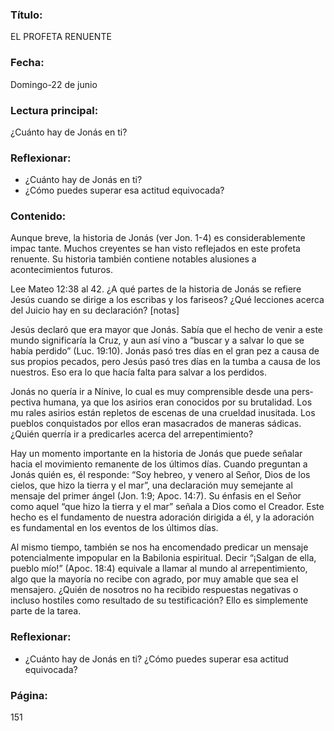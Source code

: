 ### Título:

EL PROFETA RENUENTE

### Fecha:

Domingo-22 de junio

### Lectura principal:

¿Cuánto hay de Jonás en ti?

### Reflexionar:

- ¿Cuánto hay de Jonás en ti?
- ¿Cómo puedes superar esa actitud equivocada?

### Contenido:

Aunque breve, la historia de Jonás (ver Jon. 1-4) es considerablemente impac­
tante. Muchos creyentes se han visto reflejados en este profeta renuente. Su
historia también contiene notables alusiones a acontecimientos futuros.

Lee Mateo 12:38 al 42. ¿A qué partes de la historia de Jonás se refiere
Jesús cuando se dirige a los escribas y los fariseos? ¿Qué lecciones acerca
del Juicio hay en su declaración? [notas]

Jesús declaró que era mayor que Jonás. Sabía que el hecho de venir a este
mundo significaría la Cruz, y aun así vino a “buscar y a salvar lo que se había
perdido” (Luc. 19:10). Jonás pasó tres días en el gran pez a causa de sus propios
pecados, pero Jesús pasó tres días en la tumba a causa de los nuestros. Eso era
lo que hacía falta para salvar a los perdidos.

Jonás no quería ir a Nínive, lo cual es muy comprensible desde una pers­
pectiva humana, ya que los asirios eran conocidos por su brutalidad. Los mu­
rales asirios están repletos de escenas de una crueldad inusitada. Los pueblos
conquistados por ellos eran masacrados de maneras sádicas. ¿Quién querría ir
a predicarles acerca del arrepentimiento?

Hay un momento importante en la historia de Jonás que puede señalar hacia
el movimiento remanente de los últimos días. Cuando preguntan a Jonás quién
es, él responde: “Soy hebreo, y venero al Señor, Dios de los cielos, que hizo la
tierra y el mar”, una declaración muy semejante al mensaje del primer ángel (Jon.
1:9; Apoc. 14:7). Su énfasis en el Señor como aquel “que hizo la tierra y el mar”
señala a Dios como el Creador. Este hecho es el fundamento de nuestra adoración
dirigida a él, y la adoración es fundamental en los eventos de los últimos días.

Al mismo tiempo, también se nos ha encomendado predicar un mensaje
potencialmente impopular en la Babilonia espiritual. Decir “¡Salgan de ella,
pueblo mío!” (Apoc. 18:4) equivale a llamar al mundo al arrepentimiento, algo
que la mayoría no recibe con agrado, por muy amable que sea el mensajero.
¿Quién de nosotros no ha recibido respuestas negativas o incluso hostiles como
resultado de su testificación? Ello es simplemente parte de la tarea.

### Reflexionar:

- ¿Cuánto hay de Jonás en ti? ¿Cómo puedes superar esa actitud equivocada?

### Página:

151
